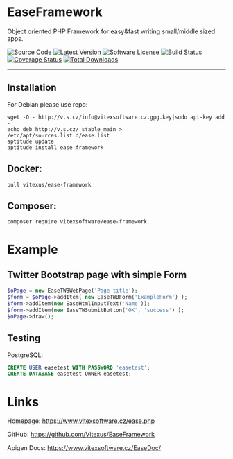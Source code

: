 EaseFramework
=============

Object oriented PHP Framework for easy&fast writing small/middle sized apps.

[![Source Code](http://img.shields.io/badge/source-Vitexus/EaseFramework-blue.svg?style=flat-square)](https://github.com/Vitexus/EaseFramework)
[![Latest Version](https://img.shields.io/github/release/Vitexus/EaseFramework.svg?style=flat-square)](https://github.com/Vitexus/EaseFramework/releases)
[![Software License](https://img.shields.io/badge/license-MIT-brightgreen.svg?style=flat-square)](https://github.com/Vitexus/EaseFramework/blob/master/LICENSE)
[![Build Status](https://img.shields.io/travis/Vitexus/EaseFramework/master.svg?style=flat-square)](https://travis-ci.org/Vitexus/EaseFramework)
[![Coverage Status](https://img.shields.io/coveralls/Vitexus/EaseFramework/master.svg?style=flat-square)](https://coveralls.io/r/Vitexus/EaseFramework?branch=master)
[![Total Downloads](https://img.shields.io/packagist/dt/vitexsoftware/ease-framework.svg?style=flat-square)](https://packagist.org/packages/vitexsoftware/ease-framework)

---


Installation
------------

For Debian please use repo:

    wget -O - http://v.s.cz/info@vitexsoftware.cz.gpg.key|sudo apt-key add -
    echo deb http://v.s.cz/ stable main > /etc/apt/sources.list.d/ease.list
    aptitude update
    aptitude install ease-framework


Docker:
-------

    pull vitexus/ease-framework

Composer:
---------
    composer require vitexsoftware/ease-framework
    


Example
=======

Twitter Bootstrap page with simple Form
----------------------

```php
$oPage = new EaseTWBWebPage('Page title');
$form = $oPage->addItem( new EaseTWBForm('ExampleForm') );
$form->addItem(new EaseHtmlInputText('Name'));
$form->addItem(new EaseTWSubmitButton('OK', 'success') );
$oPage->draw();
```

Testing
-------

PostgreSQL:
```sql
CREATE USER easetest WITH PASSWORD 'easetest';
CREATE DATABASE easetest OWNER easetest;
```

Links
=====

Homepage: https://www.vitexsoftware.cz/ease.php

GitHub: https://github.com/Vitexus/EaseFramework

Apigen Docs: https://www.vitexsoftware.cz/EaseDoc/

